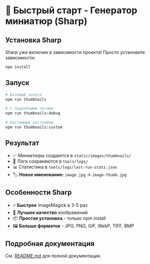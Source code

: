 # 🚀 Быстрый старт - Генератор миниатюр (Sharp)

## Установка Sharp

Sharp уже включен в зависимости проекта! Просто установите зависимости:

```bash
npm install
```

## Запуск

```bash
# Базовый запуск
npm run thumbnails

# С подробными логами
npm run thumbnails:debug

# Кастомные настройки
npm run thumbnails:custom
```

## Результат

- ✅ Миниатюры создаются в `static/images/thumbnails/`
- 📝 Логи сохраняются в `tools/logs/`
- 📊 Статистика в `tools/logs/last-run-stats.json`
- 🏷️ **Новое именование:** `image.jpg` → `image-thumb.jpg`

## Особенности Sharp

- ⚡ **Быстрее** ImageMagick в 3-5 раз
- 🎯 **Лучшее качество** изображений
- 📦 **Простая установка** - только npm install
- 🖼️ **Больше форматов** - JPG, PNG, GIF, WebP, TIFF, BMP

## Подробная документация

См. [README.md](README.md) для полной документации.